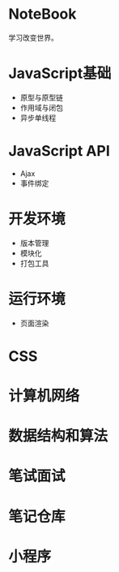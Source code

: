 # NoteBook

学习改变世界。

# JavaScript基础

- 原型与原型链
- 作用域与闭包
- 异步单线程

# JavaScript API

- Ajax
- 事件绑定

# 开发环境

- 版本管理
- 模块化
- 打包工具

# 运行环境

- 页面渲染

# CSS

# 计算机网络

# 数据结构和算法

# 笔试面试

# 笔记仓库

# 小程序

